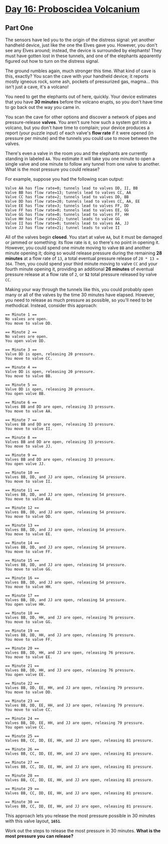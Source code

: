 # [Day 16: Proboscidea Volcanium](https://adventofcode.com/2022/day/16)

## Part One

The sensors have led you to the origin of the distress signal: yet another handheld device, just like the one the Elves gave you. However, you don't see any Elves around; instead, the device is surrounded by elephants! They must have gotten lost in these tunnels, and one of the elephants apparently figured out how to turn on the distress signal.

The ground rumbles again, much stronger this time. What kind of cave is this, exactly? You scan the cave with your handheld device; it reports mostly igneous rock, some ash, pockets of pressurized gas, magma... this isn't just a cave, it's a volcano!

You need to get the elephants out of here, quickly. Your device estimates that you have **30 minutes** before the volcano erupts, so you don't have time to go back out the way you came in.

You scan the cave for other options and discover a network of pipes and pressure-release **valves**. You aren't sure how such a system got into a volcano, but you don't have time to complain; your device produces a report (your puzzle input) of each valve's **flow rate** if it were opened (in pressure per minute) and the tunnels you could use to move between the valves.

There's even a valve in the room you and the elephants are currently standing in labeled `AA`. You estimate it will take you one minute to open a single valve and one minute to follow any tunnel from one valve to another. What is the most pressure you could release?

For example, suppose you had the following scan output:

```
Valve AA has flow rate=0; tunnels lead to valves DD, II, BB
Valve BB has flow rate=13; tunnels lead to valves CC, AA
Valve CC has flow rate=2; tunnels lead to valves DD, BB
Valve DD has flow rate=20; tunnels lead to valves CC, AA, EE
Valve EE has flow rate=3; tunnels lead to valves FF, DD
Valve FF has flow rate=0; tunnels lead to valves EE, GG
Valve GG has flow rate=0; tunnels lead to valves FF, HH
Valve HH has flow rate=22; tunnel leads to valve GG
Valve II has flow rate=0; tunnels lead to valves AA, JJ
Valve JJ has flow rate=21; tunnel leads to valve II
```

All of the valves begin **closed**. You start at valve `AA`, but it must be damaged or jammed or something: its flow rate is `0`, so there's no point in opening it. However, you could spend one minute moving to valve `BB` and another minute opening it; doing so would release pressure during the remaining **28 minutes** at a flow rate of `13`, a total eventual pressure release of `28 * 13 = 364`. Then, you could spend your third minute moving to valve `CC` and your fourth minute opening it, providing an additional **26 minutes** of eventual pressure release at a flow rate of `2`, or **`52`** total pressure released by valve `CC`.

Making your way through the tunnels like this, you could probably open many or all of the valves by the time 30 minutes have elapsed. However, you need to release as much pressure as possible, so you'll need to be methodical. Instead, consider this approach:

```
== Minute 1 ==
No valves are open.
You move to valve DD.

== Minute 2 ==
No valves are open.
You open valve DD.

== Minute 3 ==
Valve DD is open, releasing 20 pressure.
You move to valve CC.

== Minute 4 ==
Valve DD is open, releasing 20 pressure.
You move to valve BB.

== Minute 5 ==
Valve DD is open, releasing 20 pressure.
You open valve BB.

== Minute 6 ==
Valves BB and DD are open, releasing 33 pressure.
You move to valve AA.

== Minute 7 ==
Valves BB and DD are open, releasing 33 pressure.
You move to valve II.

== Minute 8 ==
Valves BB and DD are open, releasing 33 pressure.
You move to valve JJ.

== Minute 9 ==
Valves BB and DD are open, releasing 33 pressure.
You open valve JJ.

== Minute 10 ==
Valves BB, DD, and JJ are open, releasing 54 pressure.
You move to valve II.

== Minute 11 ==
Valves BB, DD, and JJ are open, releasing 54 pressure.
You move to valve AA.

== Minute 12 ==
Valves BB, DD, and JJ are open, releasing 54 pressure.
You move to valve DD.

== Minute 13 ==
Valves BB, DD, and JJ are open, releasing 54 pressure.
You move to valve EE.

== Minute 14 ==
Valves BB, DD, and JJ are open, releasing 54 pressure.
You move to valve FF.

== Minute 15 ==
Valves BB, DD, and JJ are open, releasing 54 pressure.
You move to valve GG.

== Minute 16 ==
Valves BB, DD, and JJ are open, releasing 54 pressure.
You move to valve HH.

== Minute 17 ==
Valves BB, DD, and JJ are open, releasing 54 pressure.
You open valve HH.

== Minute 18 ==
Valves BB, DD, HH, and JJ are open, releasing 76 pressure.
You move to valve GG.

== Minute 19 ==
Valves BB, DD, HH, and JJ are open, releasing 76 pressure.
You move to valve FF.

== Minute 20 ==
Valves BB, DD, HH, and JJ are open, releasing 76 pressure.
You move to valve EE.

== Minute 21 ==
Valves BB, DD, HH, and JJ are open, releasing 76 pressure.
You open valve EE.

== Minute 22 ==
Valves BB, DD, EE, HH, and JJ are open, releasing 79 pressure.
You move to valve DD.

== Minute 23 ==
Valves BB, DD, EE, HH, and JJ are open, releasing 79 pressure.
You move to valve CC.

== Minute 24 ==
Valves BB, DD, EE, HH, and JJ are open, releasing 79 pressure.
You open valve CC.

== Minute 25 ==
Valves BB, CC, DD, EE, HH, and JJ are open, releasing 81 pressure.

== Minute 26 ==
Valves BB, CC, DD, EE, HH, and JJ are open, releasing 81 pressure.

== Minute 27 ==
Valves BB, CC, DD, EE, HH, and JJ are open, releasing 81 pressure.

== Minute 28 ==
Valves BB, CC, DD, EE, HH, and JJ are open, releasing 81 pressure.

== Minute 29 ==
Valves BB, CC, DD, EE, HH, and JJ are open, releasing 81 pressure.

== Minute 30 ==
Valves BB, CC, DD, EE, HH, and JJ are open, releasing 81 pressure.
```

This approach lets you release the most pressure possible in 30 minutes with this valve layout, **`1651`**.

Work out the steps to release the most pressure in 30 minutes. **What is the most pressure you can release?**
